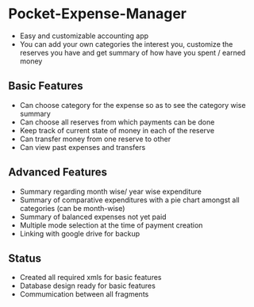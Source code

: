 # Pocket-Expense-Manager
- Easy and customizable accounting app
- You can add your own categories the interest you, customize the reserves you have and get summary of how have you spent / earned money 

## Basic Features
- Can choose category for the expense so as to see the category wise summary
- Can choose all reserves from which payments can be done
- Keep track of current state of money in each of the reserve
- Can transfer money from one reserve to other
- Can view past expenses and transfers

## Advanced Features
- Summary regarding month wise/ year wise expenditure
- Summary of comparative expenditures with a pie chart amongst all categories (can be month-wise)
- Summary of balanced expenses not yet paid
- Multiple mode selection at the time of payment creation
- Linking with google drive for backup


## Status
- Created all required xmls for basic features
- Database design ready for basic features
- Commumication between all fragments


